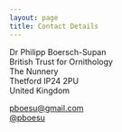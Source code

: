 ```yaml
---
layout: page
title: Contact Details
---
```


Dr Philipp Boersch-Supan  
British Trust for Ornithology  
The Nunnery  
Thetford IP24 2PU  
United Kingdom  

<i class="fa fa-envelope fa-lg"></i> [pboesu@gmail.com](mailto:pboesu@gmail.com) <br/>
<i class="fa fa-twitter fa-lg"></i> [@pboesu](https://twitter.com/pboesu) <br/>
